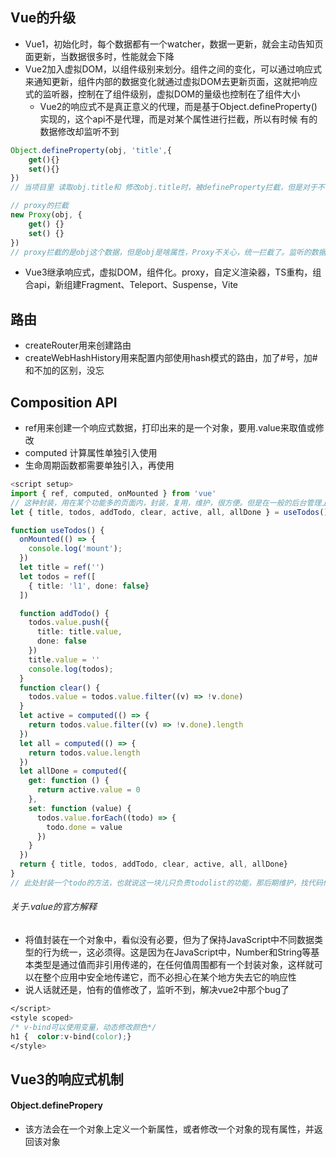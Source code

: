 ## Vue的升级

- Vue1，初始化时，每个数据都有一个watcher，数据一更新，就会主动告知页面更新，当数据很多时，性能就会下降
- Vue2加入虚拟DOM，以组件级别来划分。组件之间的变化，可以通过响应式来通知更新，组件内部的数据变化就通过虚拟DOM去更新页面，这就把响应式的监听器，控制在了组件级别，虚拟DOM的量级也控制在了组件大小
	- Vue2的响应式不是真正意义的代理，而是基于Object.defineProperty()实现的，这个api不是代理，而是对某个属性进行拦截，所以有时候 有的数据修改却监听不到
```js
Object.defineProperty(obj, 'title',{
	get(){}
	set(){}
})
// 当项目里 读取obj.title和 修改obj.title时，被defineProperty拦截，但是对于不存在属性无法拦截，所以Vue2中所有的数据都必须要在data里声明。而且，如果title是个数组的时候，对数组的操作并不会改变obj.title的指向，虽然可以通过拦截.push等操作实现部分功能，但是对数组的长度的修改等操作还是无法实现拦截，还需要额外的$set等API

// proxy的拦截
new Proxy(obj, {
	get() {}
	set() {}
})
// proxy拦截的是obj这个数据，但是obj是啥属性，Proxy不关心，统一拦截了。监听的数据格式也更多，但是不兼容IE11以下的浏览器
```
- Vue3继承响应式，虚拟DOM，组件化。proxy，自定义渲染器，TS重构，组合api，新组建Fragment、Teleport、Suspense，Vite

## 路由
- createRouter用来创建路由
- createWebHashHistory用来配置内部使用hash模式的路由，加了#号，加#和不加的区别，没忘

## Composition API
- ref用来创建一个响应式数据，打印出来的是一个对象，要用.value来取值或修改
- computed 计算属性单独引入使用
- 生命周期函数都需要单独引入，再使用

```ts
<script setup>
import { ref, computed, onMounted } from 'vue'
// 这种封装，用在某个功能多的页面内，封装，复用，维护，很方便。但是在一般的后台管理上，一个页面就负责一种功能的时候，就没必要了。
let { title, todos, addTodo, clear, active, all, allDone } = useTodos()

function useTodos() {
  onMounted(() => {
    console.log('mount');
  })
  let title = ref('')
  let todos = ref([
    { title: 'l1', done: false}
  ])

  function addTodo() {
    todos.value.push({
      title: title.value,
      done: false
    })
    title.value = ''
    console.log(todos);
  }
  function clear() {
    todos.value = todos.value.filter((v) => !v.done)
  }
  let active = computed(() => {
    return todos.value.filter((v) => !v.done).length
  })
  let all = computed(() => {
    return todos.value.length
  })
  let allDone = computed({
    get: function () {
      return active.value = 0
    },
    set: function (value) {
      todos.value.forEach((todo) => {
        todo.done = value
      })
    }
  })
  return { title, todos, addTodo, clear, active, all, allDone}
}
// 此处封装一个todo的方法，也就说这一块儿只负责todolist的功能，那后期维护，找代码修改都很清晰。思路上来说，如果页面又明确的功能区分，比如顶部的筛选可以是一块，主体的数据表格是一块。
```
###### 关于.value的官方解释
- 将值封装在一个对象中，看似没有必要，但为了保持JavaScript中不同数据类型的行为统一，这必须得。这是因为在JavaScript中，Number和String等基本类型是通过值而非引用传递的，在任何值周围都有一个封装对象，这样就可以在整个应用中安全地传递它，而不必担心在某个地方失去它的响应性
- 说人话就还是，怕有的值修改了，监听不到，解决vue2中那个bug了
```css
</script>
<style scoped>
/* v-bind可以使用变量，动态修改颜色*/
h1 {  color:v-bind(color);}
</style>
```

## Vue3的响应式机制
#### Object.definePropery
- 该方法会在一个对象上定义一个新属性，或者修改一个对象的现有属性，并返回该对象

